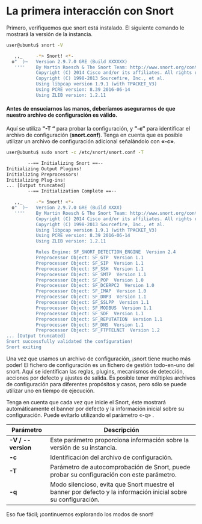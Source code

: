 # La primera interacción con Snort
Primero, verifiquemos que snort está instalado. El siguiente comando le mostrará la versión de la instancia.
```bash
user@ubuntu$ snort -V

   ,,_     -*> Snort! <*-
  o"  )~   Version 2.9.7.0 GRE (Build XXXXXX) 
   ''''    By Martin Roesch & The Snort Team: http://www.snort.org/contact#team
           Copyright (C) 2014 Cisco and/or its affiliates. All rights reserved.
           Copyright (C) 1998-2013 Sourcefire, Inc., et al.
           Using libpcap version 1.9.1 (with TPACKET_V3)
           Using PCRE version: 8.39 2016-06-14
           Using ZLIB version: 1.2.11
```

#### Antes de ensuciarnos las manos, deberíamos asegurarnos de que nuestro archivo de configuración es válido.
Aquí se utiliza **"-T “** para probar la configuración, y **”-c”** para identificar el archivo de configuración (**snort.conf**).
Tenga en cuenta que es posible utilizar un archivo de configuración adicional señalándolo con **«-c»**. 
```bash
user@ubuntu$ sudo snort -c /etc/snort/snort.conf -T 

        --== Initializing Snort ==--
Initializing Output Plugins!
Initializing Preprocessors!
Initializing Plug-ins!
... [Output truncated]
        --== Initialization Complete ==--

   ,,_     -*> Snort! <*-
  o"  )~   Version 2.9.7.0 GRE (Build XXXX) 
   ''''    By Martin Roesch & The Snort Team: http://www.snort.org/contact#team
           Copyright (C) 2014 Cisco and/or its affiliates. All rights reserved.
           Copyright (C) 1998-2013 Sourcefire, Inc., et al.
           Using libpcap version 1.9.1 (with TPACKET_V3)
           Using PCRE version: 8.39 2016-06-14
           Using ZLIB version: 1.2.11

           Rules Engine: SF_SNORT_DETECTION_ENGINE  Version 2.4  
           Preprocessor Object: SF_GTP  Version 1.1  
           Preprocessor Object: SF_SIP  Version 1.1  
           Preprocessor Object: SF_SSH  Version 1.1  
           Preprocessor Object: SF_SMTP  Version 1.1  
           Preprocessor Object: SF_POP  Version 1.0  
           Preprocessor Object: SF_DCERPC2  Version 1.0  
           Preprocessor Object: SF_IMAP  Version 1.0  
           Preprocessor Object: SF_DNP3  Version 1.1  
           Preprocessor Object: SF_SSLPP  Version 1.1  
           Preprocessor Object: SF_MODBUS  Version 1.1  
           Preprocessor Object: SF_SDF  Version 1.1  
           Preprocessor Object: SF_REPUTATION  Version 1.1  
           Preprocessor Object: SF_DNS  Version 1.1  
           Preprocessor Object: SF_FTPTELNET  Version 1.2  
... [Output truncated]
Snort successfully validated the configuration!
Snort exiting
```
Una vez que usamos un archivo de configuración, ¡snort tiene mucho más poder! El fichero de configuración es un fichero de gestión todo-en-uno del snort. Aquí se identifican las reglas, plugins, mecanismos de detección, acciones por defecto y ajustes de salida. Es posible tener múltiples archivos de configuración para diferentes propósitos y casos, pero sólo se puede utilizar uno en tiempo de ejecución.

Tenga en cuenta que cada vez que inicie el Snort, éste mostrará automáticamente el banner por defecto y la información inicial sobre su configuración. Puede evitarlo utilizando el parámetro «-q» .

| **Parámetro** | **Descripción**                                                                 |
|---------------|---------------------------------------------------------------------------------|
| **-V / --version**| Este parámetro proporciona información sobre la versión de su instancia.   |
| **-c**         | Identificación del archivo de configuración.                                   |
| **-T**         | Parámetro de autocomprobación de Snort, puede probar su configuración con este parámetro. |
| **-q**         | Modo silencioso, evita que Snort muestre el banner por defecto y la información inicial sobre su configuración. |


Eso fue fácil; ¡continuemos explorando los modos de snort!
